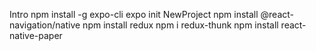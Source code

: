 Intro
npm install -g expo-cli
expo init NewProject
npm install @react-navigation/native
npm install redux
npm i redux-thunk
npm install react-native-paper
